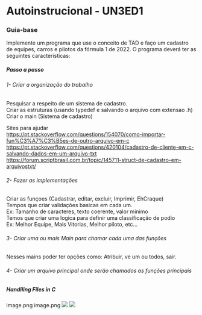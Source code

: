 # Autoinstrucional - UN3ED1

<h3>Guia-base</h3>

<span>Implemente um programa que use o conceito de TAD e faço um cadastro de equipes,
carros e pilotos da fórmula 1 de 2022. O programa deverá ter as seguintes
características:</span>

<h5>Passo a passo</h5>

<h6>1- Criar a organização do trabalho</h6>

<span>Pesquisar a respeito de um sistema de cadastro.</span>
<br>
<span>Criar as estruturas (usando typedef e salvando o arquivo com extensao .h) </span>
<br>
<span>Criar o main (Sistema de cadastro)</span>

<span>Sites para ajudar</span>
<br>
https://pt.stackoverflow.com/questions/154070/como-importar-fun%C3%A7%C3%B5es-de-outro-arquivo-em-c
https://pt.stackoverflow.com/questions/420104/cadastro-de-cliente-em-c-salvando-dados-em-um-arquivo-txt
https://forum.scriptbrasil.com.br/topic/145711-struct-de-cadastro-em-arquivostxt/

<h6>2- Fazer as implementações</h6>

<span>Criar as funçoes (Cadastrar, editar, excluir, Imprimir, EhCraque)
<br>
Tempos que criar validações basicas em cada um.
<br>
Ex: Tamanho de caracteres, texto coerente, valor minimo
<br>
Temos que criar uma logica para definir uma classificação de podio
<br>
Ex: Melhor Equipe, Mais Vitorias, Melhor piloto, etc...</span>

<h6>3- Criar uma ou mais Main para chamar cada uma das funções</h6>
<span>Nesses mains poder ter opções como: Atribuir, ve um ou todos, sair.</spam>

<h6>4- Criar um arquivo principal onde serão chamados as funções principais</h6>

<h5>Handiling Files in C</h5>

image.png
image.png
<img src="https://media.geeksforgeeks.org/wp-content/uploads/File-functions.jpg"></img>
<img src="http://startertutorials.com/blog/wp-content/uploads/2016/04/file-handling-functions.png"></img>